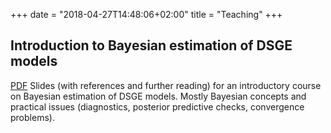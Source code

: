 +++
date = "2018-04-27T14:48:06+02:00"
title = "Teaching"
+++

## Introduction to Bayesian estimation of DSGE models

[PDF](/pdf/DSGE_Bayesian_slides.pdf) Slides (with references and further reading) for an introductory course on Bayesian estimation of DSGE models. Mostly Bayesian concepts and practical issues (diagnostics, posterior predictive checks, convergence problems).

